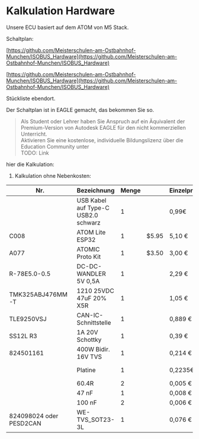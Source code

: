 # Kalkulation Hardware

Unsere ECU basiert auf dem ATOM von M5 Stack. 

Schaltplan:

[https://github.com/Meisterschulen-am-Ostbahnhof-Munchen/ISOBUS_Hardware](https://github.com/Meisterschulen-am-Ostbahnhof-Munchen/ISOBUS_Hardware)

[https://github.com/Meisterschulen-am-Ostbahnhof-Munchen/ISOBUS_Hardware](https://github.com/Meisterschulen-am-Ostbahnhof-Munchen/ISOBUS_Hardware)

Stückliste ebendort.

Der Schaltplan ist in EAGLE gemacht, das bekommen Sie so.

> Als Student oder Lehrer haben Sie Anspruch auf ein Äquivalent der Premium-Version von Autodesk EAGLE für den nicht kommerziellen Unterricht.  
> Aktivieren Sie eine kostenlose, individuelle Bildungslizenz über die Education Community unter  
> TODO: Link

hier die Kalkulation:

1.  Kalkulation ohne Nebenkosten:

| Nr. | Bezeichnung | Menge |   | Einzelpreis | Gesamtpreis | Link |
| --- | --- | --- | --- | --- | --- | --- |
|   | USB Kabel auf Type-C USB2.0 schwarz | 1 |   | 0,99€ | 0,99€ |   |
| C008 | ATOM Lite ESP32 | 1 | $5.95 | 5,10 € | 5,10 € | [atom-lite-esp32](https://m5stack.com/collections/m5-atom/products/atom-lite-esp32-development-kit) |
| A077 | ATOMIC Proto Kit | 1 | $3.50 | 3,00 € | 3,00 € | [atomic-proto-kit](https://m5stack.com/collections/m5-atom/products/atomic-proto-kit) |
| R-78E5.0-0.5 | DC-DC-WANDLER 5V 0,5A | 1 |   | 2,29 € | 2,29 € | [919-R-78E5.0-0.5](https://www.mouser.de/ProductDetail/919-R-78E5.0-0.5) |
| TMK325ABJ476MM-T | 1210 25VDC 47uF 20% X5R | 1 |   | 1,05 € | 1,05 € | [963-TMK325ABJ476MM-T](https://www.mouser.de/ProductDetail/963-TMK325ABJ476MM-T) |
| TLE9250VSJ | CAN-IC-Schnittstelle | 1 |   | 0,889 € | 0,889 € | [726-TLE9250VSJXUMA1](https://www.mouser.de/ProductDetail/726-TLE9250VSJXUMA1) |
| SS12L R3 | 1A 20V Schottky | 1 |   | 0,39 € | 0,39 € | [821-SS12LR3](https://www.mouser.de/ProductDetail/821-SS12LR3) |
| 824501161 | 400W Bidir. 16V TVS | 1 |   | 0,214 € | 0,214 € | [2536507](2536507) |
|   | Platine | 1 |   | 0,2235€ | 0,2235€ | [Atomic\_V1.0\_2020-08-29.zip](Atomic_V1.0_2020-08-29.zip) |
|   | 60.4R | 2 |   | 0,005 € | 0,010 € | [CRCW040260R4FKED](https://www.mouser.de/ProductDetail/Vishay-Dale/CRCW040260R4FKED?qs=sGAEpiMZZMukHu%252BjC5l7YTd9ej6Kgk179nsZ36Jo8n0%3D) |
|   | 47 nF | 1 |   | 0,008 € | 0,016 € | [TMF105B7473KVHF](https://www.mouser.de/ProductDetail/Taiyo-Yuden/TMF105B7473KVHF?qs=sGAEpiMZZMukHu%252BjC5l7YbZJogKwR3uA3eRLE2jFr74%3D) |
|   | 100 nF | 2 |   | 0,006 € | 0,012 € | [GCM155R71C104KA55D](https://www.mouser.de/ProductDetail/Murata-Electronics/GCM155R71C104KA55D?qs=sGAEpiMZZMukHu%252BjC5l7YeyuOEkAjDobycZoV1p3zeo%3D) |
| 824098024 oder PESD2CAN | WE-TVS\_SOT23-3L | 1 |   | 0,076 € | 0,076 € | [PESD2CAN215](https://www.mouser.de/ProductDetail/Nexperia/PESD2CAN215?qs=%2Fha2pyFaduitgFsSuyaqyGR977FW4A%2FXKtBkWCOl6s0%3D) |
